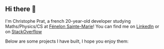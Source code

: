 ## Hi there 👋
I'm Christophe Prat, a french 20-year-old developer studying Maths/Physics/CS at [Fénelon Sainte-Marie](https://www.fenelonsaintemarie.org/)!
You can find me on [LinkedIn](https://www.linkedin.com/in/christophe-prat-b9a9a41ba/) or on [StackOverflow](https://stackoverflow.com/users/7099463/christophe-prat)

Below are some projects I have built, I hope you enjoy them: 

<!--
**ChristophePRAT/ChristophePRAT** is a ✨ _special_ ✨ repository because its `README.md` (this file) appears on your GitHub profile.

Here are some ideas to get you started:

- 🔭 I’m currently working on ...
- 🌱 I’m currently learning ...
- 👯 I’m looking to collaborate on ...
- 🤔 I’m looking for help with ...
- 💬 Ask me about ...
- 📫 How to reach me: ...
- 😄 Pronouns: ...
- ⚡ Fun fact: ...
-->
